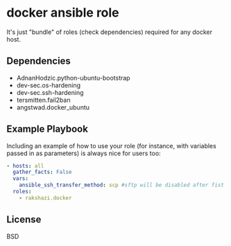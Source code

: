 docker ansible role
=========

It's just "bundle" of roles (check dependencies) required for any docker host.

Dependencies
------------

- AdnanHodzic.python-ubuntu-bootstrap
- dev-sec.os-hardening
- dev-sec.ssh-hardening
- tersmitten.fail2ban
- angstwad.docker_ubuntu

Example Playbook
----------------

Including an example of how to use your role (for instance, with variables passed in as parameters) is always nice for users too:

```yml
- hosts: all
  gather_facts: False
  vars:
    ansible_ssh_transfer_method: scp #sftp will be disabled after fist run
  roles:
    - rakshazi.docker
```

License
-------

BSD
